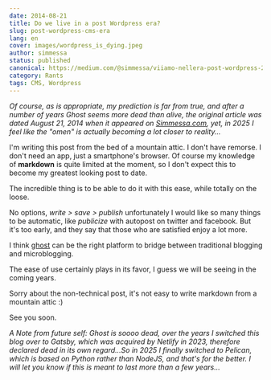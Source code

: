 ```yaml
---
date: 2014-08-21
title: Do we live in a post Wordpress era?
slug: post-wordpress-cms-era
lang: en
cover: images/wordpress_is_dying.jpeg
author: simmessa
status: published
canonical: https://medium.com/@simmessa/viiamo-nellera-post-wordpress-28a1e8d12876
category: Rants
tags: CMS, Wordpress
---
```


*Of course, as is appropriate, my prediction is far from true, and after a number of years Ghost seems more dead than alive, the original article was dated August 21, 2014 when it appeared on [Simmessa.com](Simmessa.com), yet, in 2025 I feel like the "omen" is actually becoming a lot closer to reality...*

I'm writing this post from the bed of a mountain attic. I don't have remorse. I don't need an app, just a smartphone's browser. Of course my knowledge of **markdown** is quite limited at the moment, so I don't expect this to become my greatest looking post to date.

The incredible thing is to be able to do it with this ease, while totally on the loose.

No options, *write > save > publish* unfortunately I would like so many things to be automatic, like *publicize* with autopost on twitter and facebook. But it's too early, and they say that those who are satisfied enjoy a lot more.

I think [ghost](https://ghost.org/) can be the right platform to bridge between traditional blogging and microblogging.

The ease of use certainly plays in its favor, I guess we will be seeing in the coming years.

Sorry about the non-technical post, it's not easy to write markdown from a mountain attic :)

See you soon.

_A Note from future self: Ghost is soooo dead, over the years I switched this blog over to Gatsby, which was acquired by Netlify in 2023, therefore declared dead in its own regard...So in 2025 I finally switched to Pelican, which is based on Python rather than NodeJS, and that's for the better. I will let you know if this is meant to last more than a few years..._
